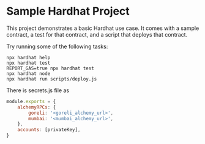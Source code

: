 # Sample Hardhat Project

This project demonstrates a basic Hardhat use case. It comes with a sample contract, a test for that contract, and a script that deploys that contract.

Try running some of the following tasks:

```shell
npx hardhat help
npx hardhat test
REPORT_GAS=true npx hardhat test
npx hardhat node
npx hardhat run scripts/deploy.js
```

There is secrets.js file as

```js
module.exports = {
	alchemyRPCs: {
		goreli: '<goreli_alchemy_url>',
		mumbai: '<mumbai_alchemy_url>',
	},
	accounts: [privateKey],
}
```
